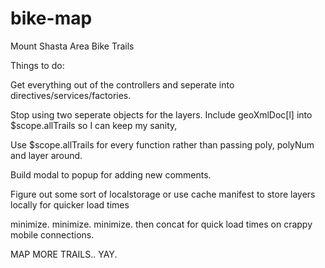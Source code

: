 # bike-map
Mount Shasta Area Bike Trails

Things to do:


Get everything out of the controllers and seperate into directives/services/factories.

Stop using two seperate objects for the layers. Include geoXmlDoc[l] into $scope.allTrails so I can keep my sanity,

Use $scope.allTrails for every function rather than passing poly, polyNum and layer around.

Build modal to popup for adding new comments.

Figure out some sort of localstorage or use cache manifest to store layers locally for quicker load times

minimize. minimize. minimize. then concat for quick load times on crappy mobile connections.

MAP MORE TRAILS.. YAY.

